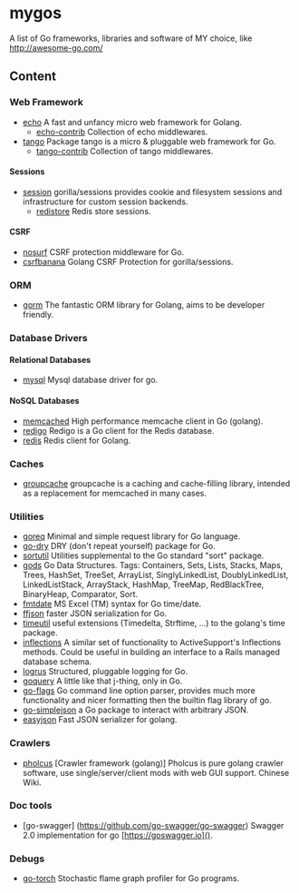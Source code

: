 # mygos
A list of Go frameworks, libraries and software of MY choice, like http://awesome-go.com/

## Content

### Web Framework

* [echo](https://github.com/labstack/echo)  A fast and unfancy micro web framework for Golang.
	* [echo-contrib](https://github.com/echo-contrib)  Collection of echo middlewares.
* [tango](https://github.com/lunny/tango)  Package tango is a micro & pluggable web framework for Go.
	* [tango-contrib](https://github.com/tango-contrib) Collection of tango middlewares.

#### Sessions

* [session](https://github.com/gorilla/sessions) gorilla/sessions provides cookie and filesystem sessions and infrastructure for custom session backends.
	* [redistore](github.com/boj/redistore) Redis store sessions.

#### CSRF

* [nosurf](https://github.com/justinas/nosurf) CSRF protection middleware for Go.
* [csrfbanana](https://github.com/josephspurrier/csrfbanana) Golang CSRF Protection for gorilla/sessions.

### ORM

* [gorm](https://github.com/jinzhu/gorm) The fantastic ORM library for Golang, aims to be developer friendly.

### Database Drivers

#### Relational Databases
* [mysql](https://github.com/go-sql-driver/mysql) Mysql database driver for go.

#### NoSQL Databases

* [memcached](https://github.com/rainycape/memcache) High performance memcache client in Go (golang).
* [redigo](https://github.com/garyburd/redigo) Redigo is a Go client for the Redis database.
* [redis](https://github.com/go-redis/redis) Redis client for Golang. 

### Caches

* [groupcache](https://github.com/golang/groupcache) groupcache is a caching and cache-filling library, intended as a replacement for memcached in many cases.

### Utilities

* [goreq](https://github.com/franela/goreq) Minimal and simple request library for Go language.
* [go-dry](https://github.com/ungerik/go-dry) DRY (don't repeat yourself) package for Go.
* [sortutil](https://github.com/cznic/sortutil) Utilities supplemental to the Go standard "sort" package.
* [gods](https://github.com/emirpasic/gods) Go Data Structures. Tags: Containers, Sets, Lists, Stacks, Maps, Trees, HashSet, TreeSet, ArrayList, SinglyLinkedList, DoublyLinkedList, LinkedListStack, ArrayStack, HashMap, TreeMap, RedBlackTree, BinaryHeap, Comparator, Sort.
* [fmtdate](https://github.com/metakeule/fmtdate) MS Excel (TM) syntax for Go time/date.
* [ffjson](https://github.com/pquerna/ffjson) faster JSON serialization for Go.
* [timeutil](https://github.com/leekchan/timeutil) useful extensions (Timedelta, Strftime, ...) to the golang's time package.
* [inflections](https://github.com/acsellers/inflections) A similar set of functionality to ActiveSupport's Inflections methods. Could be useful in building an interface to a Rails managed database schema.
* [logrus](https://github.com/Sirupsen/logrus) Structured, pluggable logging for Go.
* [goquery](https://github.com/PuerkitoBio/goquery) A little like that j-thing, only in Go.
* [go-flags](https://github.com/jessevdk/go-flags) Go command line option parser, provides much more functionality and nicer formatting then the builtin flag library of go.
* [go-simplejson](https://github.com/bitly/go-simplejson) a Go package to interact with arbitrary JSON.
* [easyjson](https://github.com/mailru/easyjson) Fast JSON serializer for golang.

### Crawlers
* [pholcus](https://github.com/henrylee2cn/pholcus) [Crawler framework (golang)] Pholcus is pure golang crawler software, use single/server/client mods with web GUI support. Chinese Wiki.

### Doc tools
* [go-swagger] (https://github.com/go-swagger/go-swagger) Swagger 2.0 implementation for go [https://goswagger.io]().

### Debugs

* [go-torch](https://github.com/uber/go-torch) Stochastic flame graph profiler for Go programs.